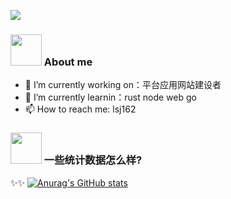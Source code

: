 ![](https://komarev.com/ghpvc/?username=lsj162)

### <img src="https://media.giphy.com/media/VgCDAzcKvsR6OM0uWg/giphy.gif" width="50"> About me

- 🔭 I’m currently working on：平台应用网站建设者
- 🌱 I’m currently learnin：rust node web go
- 📫 How to reach me: lsj162



### <img src="https://media.giphy.com/media/VgCDAzcKvsR6OM0uWg/giphy.gif" width="50"> 一些统计数据怎么样?
✨✨
[![Anurag's GitHub stats](https://github-readme-stats.vercel.app/api?username=lsj162&show_icons=true&layout=compact&theme=vue)](https://github.com/anuraghazra/github-readme-stats)
